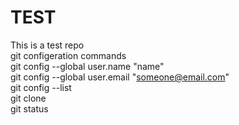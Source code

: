 # TEST
This is a test repo<br>
git configeration commands<br>
git config --global user.name "name"<br>
git config --global user.email "someone@email.com"<br>
git config --list<br>
git clone <br>
git status<br>


